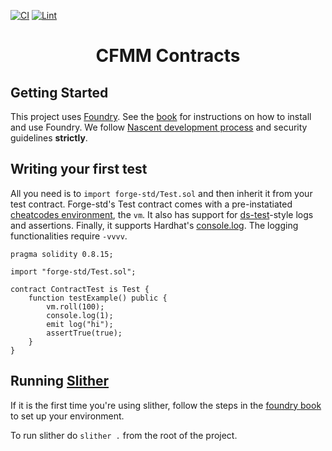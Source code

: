 [![CI](https://github.com/fulmin-labs/cfmm-contracts/actions/workflows/ci.yml/badge.svg)](https://github.com/fulmin-labs/cfmm-contracts/actions/workflows/ci.yml)
[![Lint](https://github.com/fulmin-labs/cfmm-contracts/actions/workflows/lint.yml/badge.svg)](https://github.com/fulmin-labs/cfmm-contracts/actions/workflows/lint.yml)

# <h1 align="center"> CFMM Contracts </h1>

## Getting Started

This project uses [Foundry](https://getfoundry.sh). See the [book](https://book.getfoundry.sh/getting-started/installation.html) for instructions on how to install and use Foundry.
We follow [Nascent development process](https://github.com/nascentxyz/simple-security-toolkit/blob/main/development-process.md) and security guidelines **strictly**.

## Writing your first test

All you need is to `import forge-std/Test.sol` and then inherit it from your test contract. Forge-std's Test contract comes with a pre-instatiated [cheatcodes environment](https://book.getfoundry.sh/cheatcodes/), the `vm`. It also has support for [ds-test](https://book.getfoundry.sh/reference/ds-test.html)-style logs and assertions. Finally, it supports Hardhat's [console.log](https://github.com/brockelmore/forge-std/blob/master/src/console.sol). The logging functionalities require `-vvvv`.

```solidity
pragma solidity 0.8.15;

import "forge-std/Test.sol";

contract ContractTest is Test {
    function testExample() public {
        vm.roll(100);
        console.log(1);
        emit log("hi");
        assertTrue(true);
    }
}
```

## Running [Slither](https://github.com/crytic/slither)

If it is the first time you're using slither, follow the steps in the [foundry book](https://book.getfoundry.sh/config/static-analyzers.html) to set up your environment.

To run slither do `slither .` from the root of the project.
